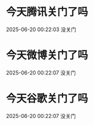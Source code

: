 # 今天腾讯关门了吗

2025-06-20 00:22:03 没关门

# 今天微博关门了吗

2025-06-20 00:22:07 没关门

# 今天谷歌关门了吗

2025-06-20 00:22:07 没关门

